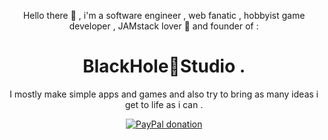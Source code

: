 <div align="center"><p>Hello there 👋 , i'm a software engineer , web fanatic , hobbyist game developer , JAMstack lover 🖤 and founder of  :</p>
<h1> BlackHole🌌Studio .</h1>
<p>I mostly make simple apps and games and also try to bring as many ideas i get to life as i can .</p>

<a href="https://www.paypal.me/ztf666"><img src="https://www.paypalobjects.com/webstatic/en_US/i/buttons/PP_logo_h_100x26.png" alt="PayPal donation"/> </a>

</div>

